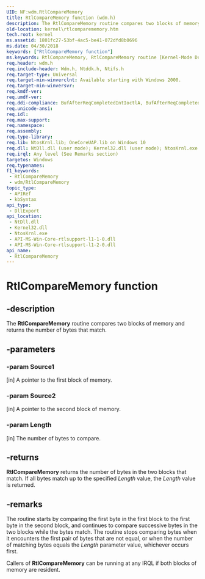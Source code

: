 ```yaml
---
UID: NF:wdm.RtlCompareMemory
title: RtlCompareMemory function (wdm.h)
description: The RtlCompareMemory routine compares two blocks of memory and returns the number of bytes that match.
old-location: kernel\rtlcomparememory.htm
tech.root: kernel
ms.assetid: 1801fc27-53bf-4ac5-be41-072dfd8b0696
ms.date: 04/30/2018
keywords: ["RtlCompareMemory function"]
ms.keywords: RtlCompareMemory, RtlCompareMemory routine [Kernel-Mode Driver Architecture], k109_3deee1b7-0b3a-4d24-8c0f-5e428d051a02.xml, kernel.rtlcomparememory, wdm/RtlCompareMemory
req.header: wdm.h
req.include-header: Wdm.h, Ntddk.h, Ntifs.h
req.target-type: Universal
req.target-min-winverclnt: Available starting with Windows 2000.
req.target-min-winversvr: 
req.kmdf-ver: 
req.umdf-ver: 
req.ddi-compliance: BufAfterReqCompletedIntIoctlA, BufAfterReqCompletedIoctlA, BufAfterReqCompletedReadA, BufAfterReqCompletedWriteA
req.unicode-ansi: 
req.idl: 
req.max-support: 
req.namespace: 
req.assembly: 
req.type-library: 
req.lib: NtosKrnl.lib; OneCoreUAP.lib on Windows 10
req.dll: NtDll.dll (user mode); Kernel32.dll (user mode); NtosKrnl.exe (kernel mode)
req.irql: Any level (See Remarks section)
targetos: Windows
req.typenames: 
f1_keywords:
 - RtlCompareMemory
 - wdm/RtlCompareMemory
topic_type:
 - APIRef
 - kbSyntax
api_type:
 - DllExport
api_location:
 - NtDll.dll
 - Kernel32.dll
 - NtosKrnl.exe
 - API-MS-Win-Core-rtlsupport-l1-1-0.dll
 - API-MS-Win-Core-rtlsupport-l1-2-0.dll
api_name:
 - RtlCompareMemory
---
```


# RtlCompareMemory function


## -description

The <b>RtlCompareMemory</b> routine compares two blocks of memory and returns the number of bytes that match.

## -parameters

### -param Source1 

[in]
A pointer to the first block of memory.

### -param Source2 

[in]
A pointer to the second block of memory.

### -param Length 

[in]
The number of bytes to compare.

## -returns

<b>RtlCompareMemory</b> returns the number of bytes in the two blocks that match. If all bytes match up to the specified <i>Length</i> value, the <i>Length</i> value is returned.

## -remarks

The routine starts by comparing the first byte in the first block to the first byte in the second block, and continues to compare successive bytes in the two blocks while the bytes match. The routine stops comparing bytes when it encounters the first pair of bytes that are not equal, or when the number of matching bytes equals the <i>Length</i> parameter value, whichever occurs first.

Callers of <b>RtlCompareMemory</b> can be running at any IRQL if both blocks of memory are resident.

